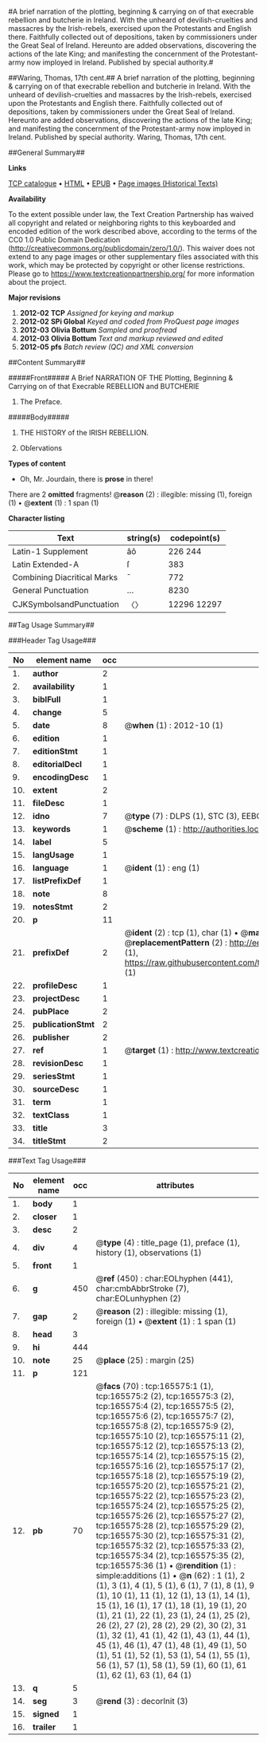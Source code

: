 #A brief narration of the plotting, beginning & carrying on of that execrable rebellion and butcherie in Ireland. With the unheard of devilish-cruelties and massacres by the Irish-rebels, exercised upon the Protestants and English there. Faithfully collected out of depositions, taken by commissioners under the Great Seal of Ireland. Hereunto are added observations, discovering the actions of the late King; and manifesting the concernment of the Protestant-army now imployed in Ireland. Published by special authority.#

##Waring, Thomas, 17th cent.##
A brief narration of the plotting, beginning & carrying on of that execrable rebellion and butcherie in Ireland. With the unheard of devilish-cruelties and massacres by the Irish-rebels, exercised upon the Protestants and English there. Faithfully collected out of depositions, taken by commissioners under the Great Seal of Ireland. Hereunto are added observations, discovering the actions of the late King; and manifesting the concernment of the Protestant-army now imployed in Ireland. Published by special authority.
Waring, Thomas, 17th cent.

##General Summary##

**Links**

[TCP catalogue](http://www.ota.ox.ac.uk/tcp/)  • 
[HTML](http://tei.it.ox.ac.uk/tcp/Texts-HTML/free/A97/A97166.html)  • 
[EPUB](http://tei.it.ox.ac.uk/tcp/Texts-EPUB/free/A97/A97166.epub) • 
[Page images (Historical Texts)](https://historicaltexts.jisc.ac.uk/eebo-99863748e)

**Availability**

To the extent possible under law, the Text Creation Partnership has waived all copyright and related or neighboring rights to this keyboarded and encoded edition of the work described above, according to the terms of the CC0 1.0 Public Domain Dedication (http://creativecommons.org/publicdomain/zero/1.0/). This waiver does not extend to any page images or other supplementary files associated with this work, which may be protected by copyright or other license restrictions. Please go to https://www.textcreationpartnership.org/ for more information about the project.

**Major revisions**

1. __2012-02__ __TCP__ *Assigned for keying and markup*
1. __2012-02__ __SPi Global__ *Keyed and coded from ProQuest page images*
1. __2012-03__ __Olivia Bottum__ *Sampled and proofread*
1. __2012-03__ __Olivia Bottum__ *Text and markup reviewed and edited*
1. __2012-05__ __pfs__ *Batch review (QC) and XML conversion*

##Content Summary##

#####Front#####
A Brief NARRATION OF THE Plotting, Beginning & Carrying on of that Execrable REBELLION and BUTCHERIE
1. The Preface.

#####Body#####

1. THE HISTORY of the IRISH REBELLION.

1. Obſervations

**Types of content**

  * Oh, Mr. Jourdain, there is **prose** in there!

There are 2 **omitted** fragments! 
 @__reason__ (2) : illegible: missing (1), foreign (1)  •  @__extent__ (1) : 1 span (1)

**Character listing**


|Text|string(s)|codepoint(s)|
|---|---|---|
|Latin-1 Supplement|âô|226 244|
|Latin Extended-A|ſ|383|
|Combining             Diacritical Marks|̄|772|
|General Punctuation|…|8230|
|CJKSymbolsandPunctuation|〈〉|12296 12297|

##Tag Usage Summary##

###Header Tag Usage###

|No|element name|occ|attributes|
|---|---|---|---|
|1.|__author__|2||
|2.|__availability__|1||
|3.|__biblFull__|1||
|4.|__change__|5||
|5.|__date__|8| @__when__ (1) : 2012-10 (1)|
|6.|__edition__|1||
|7.|__editionStmt__|1||
|8.|__editorialDecl__|1||
|9.|__encodingDesc__|1||
|10.|__extent__|2||
|11.|__fileDesc__|1||
|12.|__idno__|7| @__type__ (7) : DLPS (1), STC (3), EEBO-CITATION (1), PROQUEST (1), VID (1)|
|13.|__keywords__|1| @__scheme__ (1) : http://authorities.loc.gov/ (1)|
|14.|__label__|5||
|15.|__langUsage__|1||
|16.|__language__|1| @__ident__ (1) : eng (1)|
|17.|__listPrefixDef__|1||
|18.|__note__|8||
|19.|__notesStmt__|2||
|20.|__p__|11||
|21.|__prefixDef__|2| @__ident__ (2) : tcp (1), char (1)  •  @__matchPattern__ (2) : ([0-9\-]+):([0-9IVX]+) (1), (.+) (1)  •  @__replacementPattern__ (2) : http://eebo.chadwyck.com/downloadtiff?vid=$1&page=$2 (1), https://raw.githubusercontent.com/textcreationpartnership/Texts/master/tcpchars.xml#$1 (1)|
|22.|__profileDesc__|1||
|23.|__projectDesc__|1||
|24.|__pubPlace__|2||
|25.|__publicationStmt__|2||
|26.|__publisher__|2||
|27.|__ref__|1| @__target__ (1) : http://www.textcreationpartnership.org/docs/. (1)|
|28.|__revisionDesc__|1||
|29.|__seriesStmt__|1||
|30.|__sourceDesc__|1||
|31.|__term__|1||
|32.|__textClass__|1||
|33.|__title__|3||
|34.|__titleStmt__|2||


###Text Tag Usage###

|No|element name|occ|attributes|
|---|---|---|---|
|1.|__body__|1||
|2.|__closer__|1||
|3.|__desc__|2||
|4.|__div__|4| @__type__ (4) : title_page (1), preface (1), history (1), observations (1)|
|5.|__front__|1||
|6.|__g__|450| @__ref__ (450) : char:EOLhyphen (441), char:cmbAbbrStroke (7), char:EOLunhyphen (2)|
|7.|__gap__|2| @__reason__ (2) : illegible: missing (1), foreign (1)  •  @__extent__ (1) : 1 span (1)|
|8.|__head__|3||
|9.|__hi__|444||
|10.|__note__|25| @__place__ (25) : margin (25)|
|11.|__p__|121||
|12.|__pb__|70| @__facs__ (70) : tcp:165575:1 (1), tcp:165575:2 (2), tcp:165575:3 (2), tcp:165575:4 (2), tcp:165575:5 (2), tcp:165575:6 (2), tcp:165575:7 (2), tcp:165575:8 (2), tcp:165575:9 (2), tcp:165575:10 (2), tcp:165575:11 (2), tcp:165575:12 (2), tcp:165575:13 (2), tcp:165575:14 (2), tcp:165575:15 (2), tcp:165575:16 (2), tcp:165575:17 (2), tcp:165575:18 (2), tcp:165575:19 (2), tcp:165575:20 (2), tcp:165575:21 (2), tcp:165575:22 (2), tcp:165575:23 (2), tcp:165575:24 (2), tcp:165575:25 (2), tcp:165575:26 (2), tcp:165575:27 (2), tcp:165575:28 (2), tcp:165575:29 (2), tcp:165575:30 (2), tcp:165575:31 (2), tcp:165575:32 (2), tcp:165575:33 (2), tcp:165575:34 (2), tcp:165575:35 (2), tcp:165575:36 (1)  •  @__rendition__ (1) : simple:additions (1)  •  @__n__ (62) : 1 (1), 2 (1), 3 (1), 4 (1), 5 (1), 6 (1), 7 (1), 8 (1), 9 (1), 10 (1), 11 (1), 12 (1), 13 (1), 14 (1), 15 (1), 16 (1), 17 (1), 18 (1), 19 (1), 20 (1), 21 (1), 22 (1), 23 (1), 24 (1), 25 (2), 26 (2), 27 (2), 28 (2), 29 (2), 30 (2), 31 (1), 32 (1), 41 (1), 42 (1), 43 (1), 44 (1), 45 (1), 46 (1), 47 (1), 48 (1), 49 (1), 50 (1), 51 (1), 52 (1), 53 (1), 54 (1), 55 (1), 56 (1), 57 (1), 58 (1), 59 (1), 60 (1), 61 (1), 62 (1), 63 (1), 64 (1)|
|13.|__q__|5||
|14.|__seg__|3| @__rend__ (3) : decorInit (3)|
|15.|__signed__|1||
|16.|__trailer__|1||
